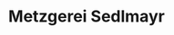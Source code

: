---
title: "Metzgerei Sedlmayr"
url: /garmisch-partenkirchen/metzgerei-sedlmayr/
shop: Metzgerei
---
